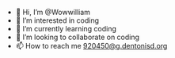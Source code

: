 - 👋 Hi, I’m @Wowwilliam
- 👀 I’m interested in coding
- 🌱 I’m currently learning coding
- 💞️ I’m looking to collaborate on coding
- 📫 How to reach me 920450@g.dentonisd.org

<!---
Wowwilliam/Wowwilliam is a ✨ special ✨ repository because its `README.md` (this file) appears on your GitHub profile.
You can click the Preview link to take a look at your changes.
--->

